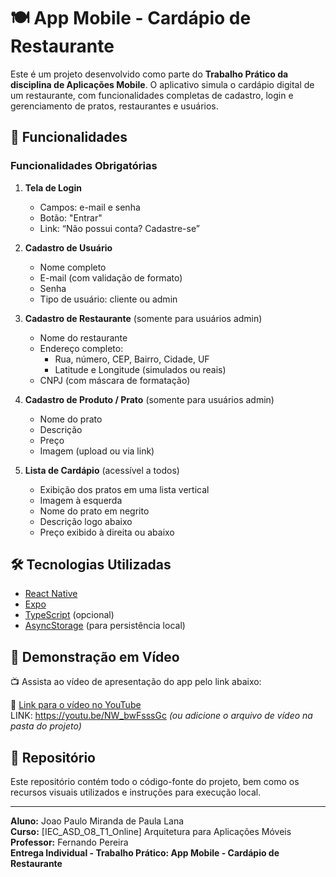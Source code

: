 # 🍽️ App Mobile - Cardápio de Restaurante

Este é um projeto desenvolvido como parte do **Trabalho Prático da     disciplina de Aplicações Mobile**. O aplicativo simula o cardápio      digital  de um restaurante, com funcionalidades completas de cadastro, login e gerenciamento de pratos, restaurantes e usuários.

## 📱 Funcionalidades

### Funcionalidades Obrigatórias

1. **Tela de Login**
   - Campos: e-mail e senha
   - Botão: "Entrar"
   - Link: “Não possui conta? Cadastre-se”

2. **Cadastro de Usuário**
   - Nome completo
   - E-mail (com validação de formato)
   - Senha
   - Tipo de usuário: cliente ou admin

3. **Cadastro de Restaurante** (somente para usuários admin)
   - Nome do restaurante
   - Endereço completo:
     - Rua, número, CEP, Bairro, Cidade, UF
     - Latitude e Longitude (simulados ou reais)
   - CNPJ (com máscara de formatação)

4. **Cadastro de Produto / Prato** (somente para usuários admin)
   - Nome do prato
   - Descrição
   - Preço
   - Imagem (upload ou via link)

5. **Lista de Cardápio** (acessível a todos)
   - Exibição dos pratos em uma lista vertical
   - Imagem à esquerda
   - Nome do prato em negrito
   - Descrição logo abaixo
   - Preço exibido à direita ou abaixo

## 🛠️ Tecnologias Utilizadas

- [React Native](https://reactnative.dev/)
- [Expo](https://expo.dev/)
- [TypeScript](https://www.typescriptlang.org/) (opcional)
- [AsyncStorage](https://react-native-async-storage.github.io/async-storage/) (para persistência local)

## 🎥 Demonstração em Vídeo

📺 Assista ao vídeo de apresentação do app pelo link abaixo:

🔗 [Link para o vídeo no YouTube](https://youtu.be/NW_bwFsssGc)  
LINK: https://youtu.be/NW_bwFsssGc
*(ou adicione o arquivo de vídeo na pasta do projeto)*

## 🔗 Repositório

Este repositório contém todo o código-fonte do projeto, bem como os    recursos visuais utilizados e instruções para execução local.

---

**Aluno:** Joao Paulo Miranda de Paula Lana  
**Curso:** [IEC_ASD_O8_T1_Online] Arquitetura para Aplicações Móveis
**Professor:** Fernando Pereira  
**Entrega Individual - Trabalho Prático: App Mobile - Cardápio de Restaurante**